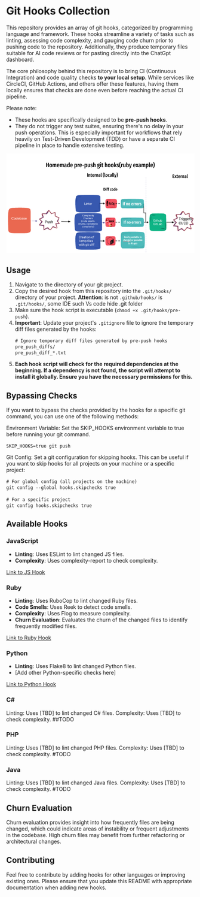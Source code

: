 # Git Hooks Collection

This repository provides an array of git hooks, categorized by programming language and framework. These hooks streamline a variety of tasks such as linting, assessing code complexity, and gauging code churn prior to pushing code to the repository. Additionally, they produce temporary files suitable for AI code reviews or for pasting directly into the ChatGpt dashboard.

The core philosophy behind this repository is to bring CI (Continuous Integration) and code quality checks **to your local setup**. While services like CircleCI, GitHub Actions, and others offer these features, having them locally ensures that checks are done even before reaching the actual CI pipeline.

Please note:

- These hooks are specifically designed to be **pre-push hooks**.
- They do not trigger any test suites, ensuring there's no delay in your push operations. This is especially important for workflows that rely heavily on Test-Driven Development (TDD) or have a separate CI pipeline in place to handle extensive testing.

![Flowchart Ruby](assets/images/flowchart-ruby.png "Flow chart of a ruby repository")


## Usage

1. Navigate to the directory of your git project.
2. Copy the desired hook from this repository into the `.git/hooks/` directory of your project. 
**Attention**: is not `.github/hooks/` is `.git/hooks/`, some IDE such Vs code hide .git folder
3. Make sure the hook script is executable (`chmod +x .git/hooks/pre-push`).
4. **Important**: Update your project's `.gitignore` file to ignore the temporary diff files generated by the hooks:
    ```
    # Ignore temporary diff files generated by pre-push hooks
    pre_push_diffs/
    pre_push_diff_*.txt
    ```
5. **Each hook script will check for the required dependencies at the beginning. If a dependency is not found, the script will attempt to install it globally. Ensure you have the necessary permissions for this.**


## Bypassing Checks
If you want to bypass the checks provided by the hooks for a specific git command, you can use one of the following methods:

Environment Variable: Set the SKIP_HOOKS environment variable to true before running your git command.

```
SKIP_HOOKS=true git push
```
Git Config: Set a git configuration for skipping hooks. This can be useful if you want to skip hooks for all projects on your machine or a specific project:

```
# For global config (all projects on the machine)
git config --global hooks.skipchecks true

# For a specific project
git config hooks.skipchecks true
```


## Available Hooks

### JavaScript

- **Linting**: Uses ESLint to lint changed JS files.
- **Complexity**: Uses complexity-report to check complexity.

[Link to JS Hook](./js/pre-push)

### Ruby

- **Linting**: Uses RuboCop to lint changed Ruby files.
- **Code Smells**: Uses Reek to detect code smells.
- **Complexity**: Uses Flog to measure complexity.
- **Churn Evaluation**: Evaluates the churn of the changed files to identify frequently modified files.

[Link to Ruby Hook](./ruby/pre-push)

### Python

- **Linting**: Uses Flake8 to lint changed Python files.
- [Add other Python-specific checks here]

[Link to Python Hook](./python/pre-push)


### C#
Linting: Uses [TBD] to lint changed C# files.
Complexity: Uses [TBD] to check complexity.
##TODO

### PHP
Linting: Uses [TBD] to lint changed PHP files.
Complexity: Uses [TBD] to check complexity.
#TODO

### Java
Linting: Uses [TBD] to lint changed Java files.
Complexity: Uses [TBD] to check complexity.
#TODO
## Churn Evaluation

Churn evaluation provides insight into how frequently files are being changed, which could indicate areas of instability or frequent adjustments in the codebase. High churn files may benefit from further refactoring or architectural changes.

## Contributing

Feel free to contribute by adding hooks for other languages or improving existing ones. Please ensure that you update this README with appropriate documentation when adding new hooks.


